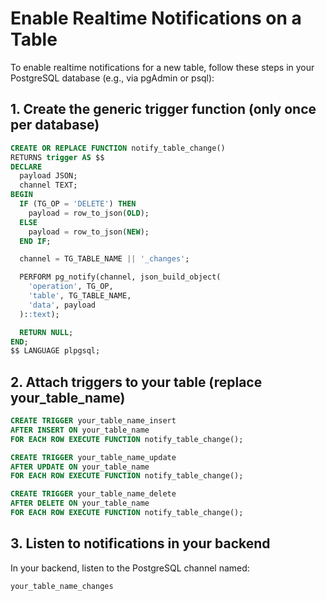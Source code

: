 # Enable Realtime Notifications on a Table

To enable realtime notifications for a new table, follow these steps in your PostgreSQL database (e.g., via pgAdmin or psql):

## 1. Create the generic trigger function (only once per database)

```sql
CREATE OR REPLACE FUNCTION notify_table_change()
RETURNS trigger AS $$
DECLARE
  payload JSON;
  channel TEXT;
BEGIN
  IF (TG_OP = 'DELETE') THEN
    payload = row_to_json(OLD);
  ELSE
    payload = row_to_json(NEW);
  END IF;

  channel = TG_TABLE_NAME || '_changes';

  PERFORM pg_notify(channel, json_build_object(
    'operation', TG_OP,
    'table', TG_TABLE_NAME,
    'data', payload
  )::text);

  RETURN NULL;
END;
$$ LANGUAGE plpgsql;
```

## 2. Attach triggers to your table (replace your_table_name)

```sql
CREATE TRIGGER your_table_name_insert
AFTER INSERT ON your_table_name
FOR EACH ROW EXECUTE FUNCTION notify_table_change();

CREATE TRIGGER your_table_name_update
AFTER UPDATE ON your_table_name
FOR EACH ROW EXECUTE FUNCTION notify_table_change();

CREATE TRIGGER your_table_name_delete
AFTER DELETE ON your_table_name
FOR EACH ROW EXECUTE FUNCTION notify_table_change();
```

## 3. Listen to notifications in your backend

In your backend, listen to the PostgreSQL channel named:

```
your_table_name_changes
``` 